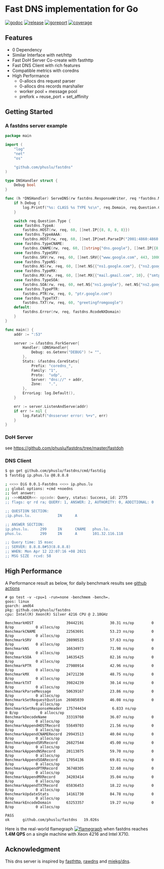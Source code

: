 # Fast DNS implementation for Go

[![godoc][godoc-img]][godoc]
[![release][release-img]][release]
[![goreport][goreport-img]][goreport]
[![coverage][coverage-img]][coverage]


## Features

* 0 Dependency
* Similar Interface with net/http
* Fast DoH Server Co-create with fasthttp
* Fast DNS Client with rich features
* Compatible metrics with coredns
* High Performance
    - 0-allocs dns request parser
    - 0-allocs dns records marshaller
    - worker pool + message pool
    - prefork + reuse_port + set_affinity


## Getting Started

### A fastdns server example
```go
package main

import (
	"log"
	"net"
	"os"

	"github.com/phuslu/fastdns"
)

type DNSHandler struct {
	Debug bool
}

func (h *DNSHandler) ServeDNS(rw fastdns.ResponseWriter, req *fastdns.Message) {
	if h.Debug {
		log.Printf("%s: CLASS %s TYPE %s\n", req.Domain, req.Question.Class, req.Question.Type)
	}

	switch req.Question.Type {
	case fastdns.TypeA:
		fastdns.HOST(rw, req, 60, []net.IP{{8, 8, 8, 8}})
	case fastdns.TypeAAAA:
		fastdns.HOST(rw, req, 60, []net.IP{net.ParseIP("2001:4860:4860::8888")})
	case fastdns.TypeCNAME:
		fastdns.CNAME(rw, req, 60, []string{"dns.google"}, []net.IP{{8, 8, 8, 8}, {8, 8, 4, 4}})
	case fastdns.TypeSRV:
		fastdns.SRV(rw, req, 60, []net.SRV{{"www.google.com", 443, 1000, 1000}})
	case fastdns.TypeNS:
		fastdns.NS(rw, req, 60, []net.NS{{"ns1.google.com"}, {"ns2.google.com"}})
	case fastdns.TypeMX:
		fastdns.MX(rw, req, 60, []net.MX{{"mail.gmail.com", 10}, {"smtp.gmail.com", 10}})
	case fastdns.TypeSOA:
		fastdns.SOA(rw, req, 60, net.NS{"ns1.google"}, net.NS{"ns2.google"}, 60, 90, 90, 180, 60)
	case fastdns.TypePTR:
		fastdns.PTR(rw, req, 0, "ptr.google.com")
	case fastdns.TypeTXT:
		fastdns.TXT(rw, req, 60, "greetingfromgoogle")
	default:
		fastdns.Error(rw, req, fastdns.RcodeNXDomain)
	}
}

func main() {
	addr := ":53"

	server := &fastdns.ForkServer{
		Handler: &DNSHandler{
			Debug: os.Getenv("DEBUG") != "",
		},
		Stats: &fastdns.CoreStats{
			Prefix: "coredns_",
			Family: "1",
			Proto:  "udp",
			Server: "dns://" + addr,
			Zone:   ".",
		},
		ErrorLog: log.Default(),
	}

	err := server.ListenAndServe(addr)
	if err != nil {
		log.Fatalf("dnsserver error: %+v", err)
	}
}
```

### DoH Server
see https://github.com/phuslu/fastdns/tree/master/fastdoh

### DNS Client
```bash
$ go get github.com/phuslu/fastdns/cmd/fastdig
$ fastdig ip.phus.lu @8.8.8.8

; <<>> DiG 0.0.1-Fastdns <<>> ip.phus.lu
;; global options: +cmd +noedns
;; Got answer:
;; ->>HEADER<<- opcode: Query, status: Success, id: 2775
;; flags: qr rd ra; QUERY: 1, ANSWER: 2, AUTHORITY: 0, ADDITIONAL: 0

;; QUESTION SECTION:
;ip.phus.lu.            IN      A

;; ANSWER SECTION:
ip.phus.lu.     299     IN      CNAME   phus.lu.
phus.lu.        299     IN      A       101.32.116.118

;; Query time: 15 msec
;; SERVER: 8.8.8.8#53(8.8.8.8)
;; WHEN: Mon Apr 12 22:07:16 +08 2021
;; MSG SIZE  rcvd: 58
```

## High Performance

A Performance result as below, for daily benchmark results see [github actions][benchmark]
```
# go test -v -cpu=1 -run=none -benchmem -bench=.
goos: linux
goarch: amd64
pkg: github.com/phuslu/fastdns
cpu: Intel(R) Xeon(R) Silver 4216 CPU @ 2.10GHz

BenchmarkHOST              	39442191	        30.31 ns/op	       0 B/op	       0 allocs/op
BenchmarkCNAME             	22563691	        53.23 ns/op	       0 B/op	       0 allocs/op
BenchmarkSRV               	20890515	        57.63 ns/op	       0 B/op	       0 allocs/op
BenchmarkNS                	16634973	        71.98 ns/op	       0 B/op	       0 allocs/op
BenchmarkSOA               	14635425	        82.16 ns/op	       0 B/op	       0 allocs/op
BenchmarkPTR               	27980914	        42.96 ns/op	       0 B/op	       0 allocs/op
BenchmarkMX                	24721230	        48.75 ns/op	       0 B/op	       0 allocs/op
BenchmarkTXT               	39824239	        30.14 ns/op	       0 B/op	       0 allocs/op
BenchmarkParseMessage      	50639167	        23.86 ns/op	       0 B/op	       0 allocs/op
BenchmarkSetRequestQustion	26985039	        46.08 ns/op	       0 B/op	       0 allocs/op
BenchmarkSetResponseHeader 	175744434	         6.833 ns/op	       0 B/op	       0 allocs/op
BenchmarkDecodeName        	33319760	        36.07 ns/op	       0 B/op	       0 allocs/op
BenchmarkAppendHOSTRecord  	55649703	        21.56 ns/op	       0 B/op	       0 allocs/op
BenchmarkAppendCNAMERecord 	29943513	        40.04 ns/op	       0 B/op	       0 allocs/op
BenchmarkAppendSRVRecord   	26827544	        45.00 ns/op	       0 B/op	       0 allocs/op
BenchmarkAppendNSRecord    	20113075	        59.70 ns/op	       0 B/op	       0 allocs/op
BenchmarkAppendSOARecord   	17054136	        69.81 ns/op	       0 B/op	       0 allocs/op
BenchmarkAppendPTRRecord   	36748305	        32.60 ns/op	       0 B/op	       0 allocs/op
BenchmarkAppendMXRecord    	34203414	        35.04 ns/op	       0 B/op	       0 allocs/op
BenchmarkAppendTXTRecord   	65836453	        18.22 ns/op	       0 B/op	       0 allocs/op
BenchmarkUpdateStats       	14161730	        84.78 ns/op	       0 B/op	       0 allocs/op
BenchmarkEncodeDomain      	63253357	        19.27 ns/op	       0 B/op	       0 allocs/op

PASS
ok  	github.com/phuslu/fastdns	19.026s
```

Here is the real-world flamegraph [![flamegraph][flamegraph]][flamegraph] when fastdns reaches **1.4M QPS** on a single machine with Xeon 4216 and Intel X710.

## Acknowledgment
This dns server is inspired by [fasthttp][fasthttp], [rawdns][rawdns] and [miekg/dns][miekg/dns].

[godoc-img]: http://img.shields.io/badge/godoc-reference-blue.svg
[godoc]: https://godoc.org/github.com/phuslu/fastdns
[release-img]: https://img.shields.io/github/v/tag/phuslu/fastdns?label=release
[release]: https://github.com/phuslu/fastdns/releases
[goreport-img]: https://goreportcard.com/badge/github.com/phuslu/fastdns
[goreport]: https://goreportcard.com/report/github.com/phuslu/fastdns
[coverage-img]: http://gocover.io/_badge/github.com/phuslu/fastdns
[coverage]: https://gocover.io/github.com/phuslu/fastdns
[benchmark]: https://github.com/phuslu/fastdns/actions?query=workflow%3Abenchmark
[flamegraph]: https://cdn.jsdelivr.net/gh/phuslu/fastdns/torch.svg
[fasthttp]: https://github.com/valyala/fasthttp
[rawdns]: https://github.com/cirocosta/rawdns
[miekg/dns]: https://github.com/miekg/dns
